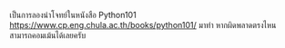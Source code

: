เป็นการลองนำโจทย์ในหนังสือ Python101 https://www.cp.eng.chula.ac.th/books/python101/ มาทำ
หากผิดพลาดตรงไหนสามารถคอมเม้นได้เลยครับ
